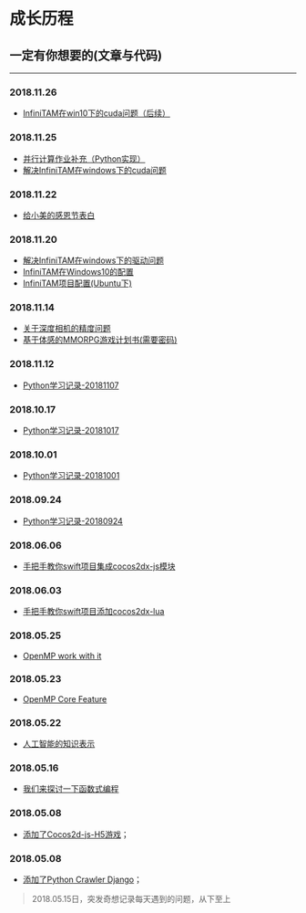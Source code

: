 # 成长历程

## 一定有你想要的(文章与代码)

-------



### 2018.11.26
- [InfiniTAM在win10下的cuda问题（后续）](https://www.jianshu.com/p/1fb678b4ee8d)

### 2018.11.25
- [并行计算作业补充（Python实现）](https://www.jianshu.com/p/f05b2d1594d5)
- [解决InfiniTAM在windows下的cuda问题](https://www.jianshu.com/p/7657183cc613)


### 2018.11.22
  - [给小美的感恩节表白](https://www.jianshu.com/p/d7334796f407)

### 2018.11.20
  - [解决InfiniTAM在windows下的驱动问题](https://www.jianshu.com/p/dae753f1f07a)
  - [InfiniTAM在Windows10的配置](https://www.jianshu.com/p/1dcf4355faa6)
  - [InfiniTAM项目配置(Ubuntu下)](https://www.jianshu.com/p/58b7185d1fa7)


### 2018.11.14
  - [关于深度相机的精度问题](https://www.jianshu.com/p/1a916ed3c503)
  - [基于体感的MMORPG游戏计划书(需要密码)](https://www.zybuluo.com/usiege/note/1337530)

### 2018.11.12
  - [Python学习记录-20181107](https://www.jianshu.com/p/173edef43ff0)

### 2018.10.17
  - [Python学习记录-20181017](https://www.jianshu.com/p/c320aabb2507)

### 2018.10.01
  - [Python学习记录-20181001](https://www.jianshu.com/p/5a77c036d097)

### 2018.09.24
  - [Python学习记录-20180924](https://www.jianshu.com/p/0a5df3beae16)

### 2018.06.06
  - [手把手教你swift项目集成cocos2dx-js模块](https://github.com/usiege/CocosJS)

### 2018.06.03
  - [手把手教你swift项目添加cocos2dx-lua](https://github.com/usiege/CocosLua)

### 2018.05.25
  - [OpenMP work with it](https://github.com/usiege/Exercise/blob/master/2-%E5%B9%B6%E8%A1%8C%E8%AE%A1%E7%AE%97/OpenMP%20work%20with%20it.md)

### 2018.05.23
  - [OpenMP Core Feature](https://github.com/usiege/Exercise/blob/master/2-%E5%B9%B6%E8%A1%8C%E8%AE%A1%E7%AE%97/OpenMP%20Core%20Features.md)

### 2018.05.22
  - [人工智能的知识表示](https://github.com/usiege/Exercise/blob/master/AI-人工智能概论/人工智能的知识表示.md)

### 2018.05.16
  - [我们来探讨一下函数式编程](https://github.com/usiege/Charles/blob/master/blog/source/_posts/我们来探讨一下函数式编程.md)

### 2018.05.08 
  - [添加了Cocos2d-js-H5游戏](https://github.com/usiege/Charles/tree/master/code/cocos)；

### 2018.05.08 
  - [添加了Python Crawler Django](https://github.com/usiege/Python)；


> 2018.05.15日，突发奇想记录每天遇到的问题，从下至上